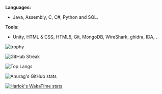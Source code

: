 **Languages:**
 - Java, Assembly, C, C#, Python and SQL.

**Tools:**
 - Unity, HTML & CSS, HTML5, Git, MongoDB, WireShark, ghidra, IDA, .
</details>

![trophy](https://github-profile-trophy.vercel.app/?username=Luppole)

![GitHub Streak](https://github-readme-streak-stats.herokuapp.com?user=Luppole&&date_format=M%20j%5B%2C%20Y%5D&fire=00FF02)

![Top Langs](https://github-readme-stats.vercel.app/api/top-langs/?username=luppole&size_weight=0.15&count_weight=0.45&hide=shaderlab,hlsl,cpp,gap&langs_count=8)

![Anurag's GitHub stats](https://github-readme-stats.vercel.app/api?username=luppole&show_icons=true)

[![Harlok's WakaTime stats](https://github-readme-stats.vercel.app/api/wakatime?username=ffflabs)](https://github.com/luppole/)
